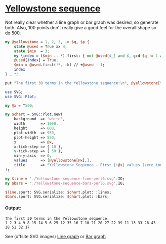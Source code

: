 [1]: https://rosettacode.org/wiki/Yellowstone_sequence

# [Yellowstone sequence][1]





Not really clear whether a line graph or bar graph was desired, so generate both. Also, 100 points don't really give a good feel for the overall shape so do 500.

```perl
my @yellowstone = 1, 2, 3, -> $q, $p {
    state @used = True xx 4;
    state $min  = 3;
    my \index = ($min .. *).first: { not @used[$_] and $_ gcd $q != 1 and $_ gcd $p == 1 };
    @used[index] = True;
    $min = @used.first(!*, :k) // +@used - 1;
    index
} … *;

put "The first 30 terms in the Yellowstone sequence:\n", @yellowstone[^30];

use SVG;
use SVG::Plot;

my @x = ^500;

my $chart = SVG::Plot.new(
    background  => 'white',
    width       => 1000,
    height      => 600,
    plot-width  => 950,
    plot-height => 550,
    x           => @x,
    x-tick-step => { 10 },
    y-tick-step => { 50 },
    min-y-axis  => 0,
    values      => [@yellowstone[@x],],
    title       => "Yellowstone Sequence - First {+@x} values (zero indexed)",
);

my $line = './Yellowstone-sequence-line-perl6.svg'.IO;
my $bars = './Yellowstone-sequence-bars-perl6.svg'.IO;

$line.spurt: SVG.serialize: $chart.plot: :lines;
$bars.spurt: SVG.serialize: $chart.plot: :bars;
```

#### Output:
```
The first 30 terms in the Yellowstone sequence:
1 2 3 4 9 8 15 14 5 6 25 12 35 16 7 10 21 20 27 22 39 11 13 33 26 45 28 51 32 17
```


See (offsite SVG images) [Line graph](https://github.com/thundergnat/rc/blob/master/img/Yellowstone-sequence-line-perl6.svg) or [Bar graph](https://github.com/thundergnat/rc/blob/master/img/Yellowstone-sequence-bars-perl6.svg)
